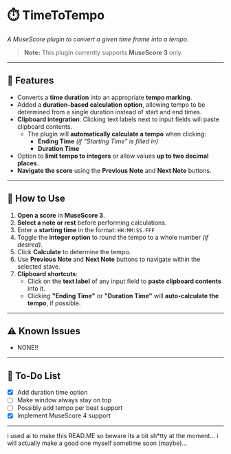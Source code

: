 # ⏱️ TimeToTempo  

*A MuseScore plugin to convert a given time frame into a tempo.*  

> **Note:** This plugin currently supports **MuseScore 3** only.

---

## 🚀 Features  

- Converts a **time duration** into an appropriate **tempo marking**.  
- Added a **duration-based calculation option**, allowing tempo to be determined from a single duration instead of start and end times.  
- **Clipboard integration**: Clicking text labels next to input fields will paste clipboard contents.  
  - The plugin will **automatically calculate a tempo** when clicking:  
    - **Ending Time** *(if "Starting Time" is filled in)*  
    - **Duration Time**  
- Option to **limit tempo to integers** or allow values **up to two decimal places**.  
- **Navigate the score** using the **Previous Note** and **Next Note** buttons.  

---

## 🎵 How to Use  

1. **Open a score** in **MuseScore 3**.  
2. **Select a note or rest** before performing calculations.  
3. Enter a **starting time** in the format: `HH:MM:SS.FFF`  
4. Toggle the **integer option** to round the tempo to a whole number *(if desired)*.  
5. Click **Calculate** to determine the tempo.  
6. Use **Previous Note** and **Next Note** buttons to navigate within the selected stave.  
7. **Clipboard shortcuts**:  
   - Click on the **text label** of any input field to **paste clipboard contents** into it.  
   - Clicking **"Ending Time"** or **"Duration Time"** will **auto-calculate the tempo**, if possible.  

---

## ⚠️ Known Issues
- NONE!!

---

## 📌 To-Do List  

- [x] Add duration time option
- [ ] Make window always stay on top
- [ ] Possibly add tempo per beat support
- [x] Implement MuseScore 4 support

---

i used ai to make this READ.ME so beware its a bit sh*tty at the moment... i will actually make a good one myself sometime soon (maybe)...
